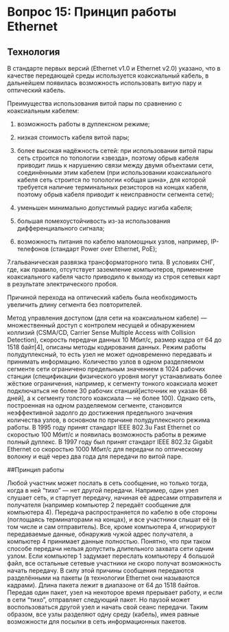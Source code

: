 ﻿# Вопрос 15: Принцип работы Ethernet

## Технология

В стандарте первых версий (Ethernet v1.0 и Ethernet v2.0) указано, что в качестве передающей среды используется коаксиальный кабель, в дальнейшем появилась возможность использовать витую пару и оптический кабель.

Преимущества использования витой пары по сравнению с коаксиальным кабелем:

1. возможность работы в дуплексном режиме;

2. низкая стоимость кабеля витой пары;

3. более высокая надёжность сетей: при использовании витой пары сеть строится по топологии «звезда», поэтому обрыв кабеля приводит лишь к нарушению связи между двумя объектами сети, соединёнными этим кабелем (при использовании коаксиального кабеля сеть строится по топологии «общая шина», для которой требуется наличие терминальных резисторов на концах кабеля, поэтому обрыв кабеля приводит к неисправности сегмента сети);

4. уменьшен минимально допустимый радиус изгиба кабеля;

5. большая помехоустойчивость из-за использования дифференциального сигнала;

6. возможность питания по кабелю маломощных узлов, например, IP-телефонов (стандарт Power over Ethernet, PoE);

7.гальваническая развязка трансформаторного типа. В условиях СНГ, где, как правило, отсутствует заземление компьютеров, применение коаксиального кабеля часто приводило к выходу из строя сетевых карт в результате электрического пробоя.

Причиной перехода на оптический кабель была необходимость увеличить длину сегмента без повторителей.

Метод управления доступом (для сети на коаксиальном кабеле) — множественный доступ с контролем несущей и обнаружением коллизий (CSMA/CD, Carrier Sense Multiple Access with Collision Detection), скорость передачи данных 10 Мбит/с, размер кадра от 64 до 1518 байт[4], описаны методы кодирования данных. Режим работы полудуплексный, то есть узел не может одновременно передавать и принимать информацию. Количество узлов в одном разделяемом сегменте сети ограничено предельным значением в 1024 рабочих станции (спецификации физического уровня могут устанавливать более жёсткие ограничения, например, к сегменту тонкого коаксиала может подключаться не более 30 рабочих станций[источник не указан 66 дней], а к сегменту толстого коаксиала — не более 100). Однако сеть, построенная на одном разделяемом сегменте, становится неэффективной задолго до достижения предельного значения количества узлов, в основном по причине полудуплексного режима работы.
В 1995 году принят стандарт IEEE 802.3u Fast Ethernet со скоростью 100 Мбит/с и появилась возможность работы в режиме полный дуплекс. В 1997 году был принят стандарт IEEE 802.3z Gigabit Ethernet со скоростью 1000 Мбит/с для передачи по оптическому волокну и ещё через два года для передачи по витой паре.

##Принцип работы

Любой участник может послать в сеть сообщение, но только тогда, когда в ней “тихо” — нет другой передачи.
Например, один узел слушает сеть, и стартует передачу, начиная её адресами отправителя и получателя (например компьютер 2 передаёт сообщение для компьютера 4).
Передача распространяется по кабелю в обе стороны (поглощаясь терминаторами на концах), и все участники слышат её (в том числе и сам отправитель).
Все, кроме компьютера 4, игнорируют передаваемые данные, обнаружив чужой адрес получателя, а компьютер 4 принимает данные полностью.
Понятно, что при таком способе передачи нельзя допустить длительного захвата сети одним узлом. Если компьютер 1 задумает переслать компьютеру 4 большой файл, все остальные сетевые участники не скоро получат возможность начать передачу.
В силу этой причины сообщения передаются разделёнными на пакеты (в технологии Ethernet они называются кадрами). Длина пакета лежит в диапазоне от 64 до 1518 байтов.
Передав один пакет, узел на некоторое время прерывает работу, и если в сети “тихо”, отправляет следующий пакет. Но паузой может воспользоваться другой узел и начать свой сеанс передачи. Таким образом, все узлы разделяют одну среду (кабель), имея равные возможности для посылки в сеть информационных пакетов.